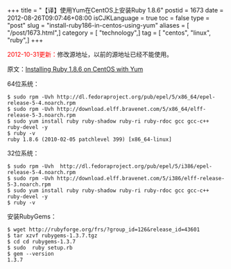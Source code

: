 +++
title = "【译】使用Yum在CentOS上安装Ruby 1.8.6"
postid = 1673
date = 2012-08-26T09:07:46+08:00
isCJKLanguage = true
toc = false
type = "post"
slug = "install-ruby186-in-centos-using-yum"
aliases = [ "/post/1673.html",]
category = [ "technology",]
tag = [ "centos", "linux", "ruby",]
+++


<span style="color:red;">2012-10-31更新：</span>修改源地址，以前的源地址已经不能使用。


原文：[Installing Ruby 1.8.6 on CentOS with Yum](http://freshblurbs.com/installing-ruby-1-8-6-centos-yum)

64位系统：

``` {lang="bash"}
$ sudo rpm -Uvh http://dl.fedoraproject.org/pub/epel/5/x86_64/epel-release-5-4.noarch.rpm
$ sudo rpm -Uvh http://download.elff.bravenet.com/5/x86_64/elff-release-5-3.noarch.rpm
$ sudo yum install ruby ruby-shadow ruby-ri ruby-rdoc gcc gcc-c++ ruby-devel -y
$ ruby -v
ruby 1.8.6 (2010-02-05 patchlevel 399) [x86_64-linux]
```

32位系统：

``` {lang="bash"}
$ sudo rpm -Uvh  http://dl.fedoraproject.org/pub/epel/5/i386/epel-release-5-4.noarch.rpm
$ sudo rpm -Uvh http://download.elff.bravenet.com/5/i386/elff-release-5-3.noarch.rpm
$ sudo yum install ruby ruby-shadow ruby-ri ruby-rdoc gcc gcc-c++ ruby-devel -y
$ ruby -v
```

安装RubyGems：

``` {lang="bash"}
$ wget http://rubyforge.org/frs/?group_id=126&release_id=43601
$ tar xzvf rubygems-1.3.7.tgz 
$ cd cd rubygems-1.3.7
$ sudo  ruby setup.rb 
$ gem --version
1.3.7
```
